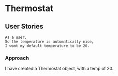 # Thermostat

## User Stories

```
As a user,
So the temperature is automatically nice,
I want my default temperature to be 20.
```

### Approach

I have created a Thermostat object, with a temp of 20.